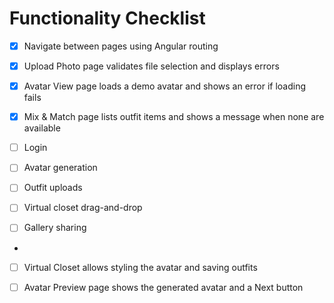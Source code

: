 # Functionality Checklist

- [x] Navigate between pages using Angular routing
- [x] Upload Photo page validates file selection and displays errors
- [x] Avatar View page loads a demo avatar and shows an error if loading fails
- [x] Mix & Match page lists outfit items and shows a message when none are available

- [ ] Login
- [ ] Avatar generation
- [ ] Outfit uploads
- [ ] Virtual closet drag-and-drop
- [ ] Gallery sharing
-
- [ ] Virtual Closet allows styling the avatar and saving outfits
- [ ] Avatar Preview page shows the generated avatar and a Next button


